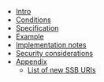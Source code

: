 <!--
SPDX-FileCopyrightText: 2021 Andre 'Staltz' Medeiros

SPDX-License-Identifier: CC-BY-4.0
-->

- [Intro](Intro.md)
- [Conditions](docs/Conditions.md)
- [Specification](docs/Specification.md)
- [Example](docs/Example.md)
- [Implementation notes](docs/Implementation.md)
- [Security considerations](docs/Security.md)
- [Appendix](docs/Appendix/Readme.md)
  - [List of new SSB URIs](docs/Appendix/ssb-uris.md)
